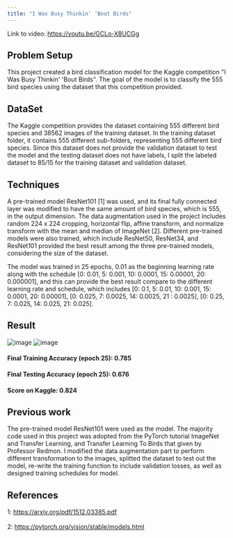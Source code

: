 ```yaml
---
title: "I Was Busy Thinkin’ ‘Bout Birds"
---
```

Link to video: https://youtu.be/GCLo-X8UCGg
## Problem Setup
This project created a bird classification model for the Kaggle competition "I Was Busy Thinkin' 'Bout Birds". The goal of the model is to classify the 555 bird species using the dataset that this competition provided.
## DataSet
The Kaggle competition provides the dataset containing 555 different bird species and 38562 images of the training dataset. In the training dataset folder, it contains 555 different sub-folders, representing 555 different bird species. Since this dataset does not provide the validation dataset to test the model and the testing dataset does not have labels, I split the labeled dataset to 85/15 for the training dataset and validation dataset.
## Techniques
A pre-trained model ResNet101 [1] was used, and its final fully connected layer was modified to have the same amount of bird species, which is 555, in the output dimension. The data augmentation used in the project includes random 224 x 224 cropping, horizontal flip, affine transform, and normalize transform with the mean and median of ImageNet [2]. Different pre-trained models were also trained, which include ResNet50, ResNet34, and ResNet101 provided the best result among the three pre-trained models, considering the size of the dataset. 

The model was trained in 25 epochs, 0.01 as the beginning learning rate along with the schedule [0: 0.01, 5: 0.001, 10: 0.0001, 15: 0.00001, 20: 0.000001], and this can provide the best result compare to the different learning rate and schedule, which includes [0: 0.1, 5: 0.01, 10: 0.001, 15: 0.0001, 20: 0.00001],  [0: 0.025, 7: 0.0025, 14: 0.0025, 21 : 0.0025],  [0: 0.25, 7: 0.025, 14: 0.025, 21: 0.025].          

## Result
![image](https://user-images.githubusercontent.com/97132692/172105010-7a0b7424-9c98-4e6d-b85e-16c5121c0f60.png)
![image](https://user-images.githubusercontent.com/97132692/172109812-67792018-38e6-4c38-982d-354dc30d1158.png)

#### Final Training Accuracy (epoch 25): 0.785
#### Final Testing Accuracy (epoch 25): 0.676
#### Score on Kaggle: 0.824

## Previous work
The pre-trained model ResNet101 were used as the model. The majority code used in this project was adopted from the PyTorch tutorial ImageNet and Transfer Learning, and Transfer Learning To Birds that given by Professor Redmon. I modified the data augmentation part to perform different transformation to the images, splitted the dataset to test out the model, re-write the training function to include validation losses, as well as designed training schedules for model. 

## References
1: https://arxiv.org/pdf/1512.03385.pdf <br> <br>
2: https://pytorch.org/vision/stable/models.html
